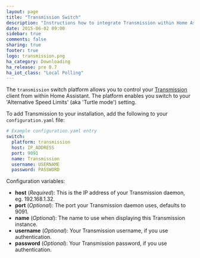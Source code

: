 ```yaml
---
layout: page
title: "Transmission Switch"
description: "Instructions how to integrate Transmission within Home Assistant."
date: 2015-06-02 09:00
sidebar: true
comments: false
sharing: true
footer: true
logo: transmission.png
ha_category: Downloading
ha_release: pre 0.7
ha_iot_class: "Local Polling"
---
```



The `transmission` switch platform allows you to control your [Transmission](http://www.transmissionbt.com/) client from within Home Assistant. The platform enables you switch to your 'Alternative Speed Limits' (aka 'Turtle mode') setting.

To add Transmission to your installation, add the following to your `configuration.yaml` file:

```yaml
# Example configuration.yaml entry
switch:
  platform: transmission
  host: IP_ADDRESS
  port: 9091
  name: Transmission
  username: USERNAME
  password: PASSWORD
```

Configuration variables:

- **host** (*Required*): This is the IP address of your Transmission daemon, eg. 192.168.1.32.
- **port** (*Optional*): The port your Transmission daemon uses, defaults to 9091.
- **name** (*Optional*): The name to use when displaying this Transmission instance.
- **username** (*Optional*): Your Transmission username, if you use authentication.
- **password** (*Optional*): Your Transmission password, if you use authentication.

